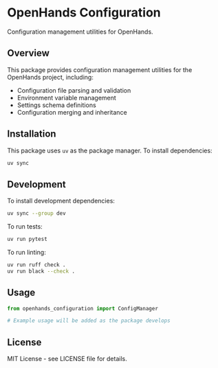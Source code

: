 # OpenHands Configuration

Configuration management utilities for OpenHands.

## Overview

This package provides configuration management utilities for the OpenHands project, including:

- Configuration file parsing and validation
- Environment variable management
- Settings schema definitions
- Configuration merging and inheritance

## Installation

This package uses `uv` as the package manager. To install dependencies:

```bash
uv sync
```

## Development

To install development dependencies:

```bash
uv sync --group dev
```

To run tests:

```bash
uv run pytest
```

To run linting:

```bash
uv run ruff check .
uv run black --check .
```

## Usage

```python
from openhands_configuration import ConfigManager

# Example usage will be added as the package develops
```

## License

MIT License - see LICENSE file for details.